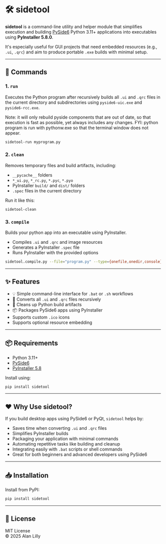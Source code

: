 # 🛠️ sidetool

**sidetool** is a command-line utility and helper module that simplifies execution and building [PySide6](https://doc.qt.io/qtforpython/) Python 3.11+ applications into executables using **PyInstaller 5.8.0**.

It's especially useful for GUI projects that need embedded resources (e.g., `.ui`, `.qrc`) and aim to produce portable `.exe` builds with minimal setup.

---

## 🔧 Commands

### 1. `run`

Executes the Python program after recursively builds all `.ui` and `.qrc` files in the current directory and subdirectories using `pyside6-uic.exe` and `pyside6-rcc.exe`.

Note: it will only rebuild pyside components that are out of date, so that execution is fast as possible, yet always includes any changes.
FYI: python program is run with pythonw.exe so that the terminal window does not appear.

```bash
sidetool-run myprogram.py
```

### 2. `clean`

Removes temporary files and build artifacts, including:

- `__pycache__` folders  
- `*_ui.py`, `*_rc.py`, `*.pyc`, `*.pyo`  
- PyInstaller `build/` and `dist/` folders  
- `.spec` files in the current directory

Run it like this:

```cli
sidetool-clean
```

### 3. `compile`

Builds your python app into an executable using PyInstaller.

- Compiles `.ui` and `.qrc` and image resources  
- Generates a PyInstaller `.spec` file  
- Runs PyInstaller with the provided options


```bash
sidetool.compile.py --file="program.py" --type={onefile,onedir,console} [--icon="myicon.ico"] [--embed="sqlite3.dll"]
```

---

## ✨ Features

- 💡 Simple command-line interface for `.bat` or `.sh` workflows 
- 🔄 Converts all `.ui` and `.qrc` files recursively
- 🧹 Cleans up Python build artifacts
- 📦 Packages PySide6 apps using PyInstaller 
- Supports custom `.ico` icons  
- Supports optional resource embedding

---

## 📦 Requirements

- Python 3.11+
- [PySide6](https://pypi.org/project/PySide6/)
- [PyInstaller 5.8](https://pypi.org/project/pyinstaller/)

Install using:

```bash
pip install sidetool
```

---
## ❤️ Why Use sidetool?

If you build desktop apps using PySide6 or PyQt, `sidetool` helps by:

- Saves time when converting `.ui` and `.qrc` files
- Simplifies PyInstaller builds
- Packaging your application with minimal commands
- Automating repetitive tasks like building and cleanup
- Integrating easily with `.bat` scripts or shell commands
- Great for both beginners and advanced developers using PySide6

---

## 📥 Installation

Install from PyPI:

```bash
pip install sidetool
```

---

## 📝 License

MIT License  
© 2025 Alan Lilly  
